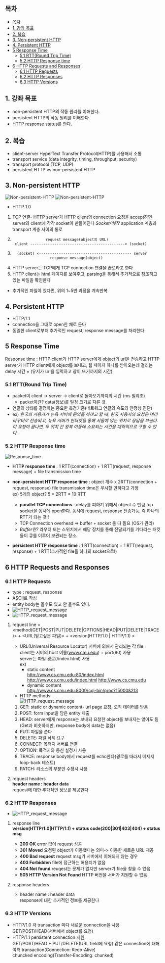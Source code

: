 ## 목차

- [목차](#목차)
- [1. 강좌 목표](#1-강좌-목표)
- [2. 복습](#2-복습)
- [3. Non-persistent HTTP](#3-non-persistent-http)
- [4. Persistent HTTP](#4-persistent-http)
- [5 Response Time](#5-response-time)
  - [5.1 RTT(Round Trip Time)](#51-rttround-trip-time)
  - [5.2 HTTP Response time](#52-http-response-time)
- [6 HTTP Requests and Responses](#6-http-requests-and-responses)
  - [6.1 HTTP Requests](#61-http-requests)
  - [6.2 HTTP Responses](#62-http-responses)
  - [6.3 HTTP Versions](#63-http-versions)

## 1. 강좌 목표
- non-persistent HTTP의 작동 원리를 이해한다.
- persistent HTTP의 작동 원리를 이해한다. 
- HTTP response status를 안다. 
  
## 2. 복습
- client-server HyperText Transfer Protocol(HTTP)를 사용해서 소통
- transport service (data integrity, timing, throughput, security)
- transport protocol (TCP, UDP)
- persistent HTTP vs non-persistent HTTP 

## 3. Non-persistent HTTP
![Non-persistent-HTTP](../images/3-2-1.png)
![Non-persistent-HTTP](../images/3-2-2.png)
- HTTP 1.0 
1) TCP 연결- HTTP server가 HTTP client의 connection 요청을 accept하면 server와 client에 각각 socket이 만들어진다 
    *Socket이란?* application 계층과 transport 계층 사이의 통로
2)   
                      request message(object의 URL)
        client -------------------------------------------> (socket)

3)       (socket) <------------------------------------------ server         
                        response message(object)

4) HTTP server는 TCP에게 TCP connection 연결을 끊으라고 한다 
5) HTTP client는 html 페이지를 보여주고, parsing을 통해서 추가적으로 참조하고 있는 파일을 확인한다 
- 추가적인 파일이 있다면, 위의 1~5번 과정을 계속반복

## 4. Persistent HTTP
- HTTP/1.1 
- connection을 그대로 open한 채로 둔다 
- 동일한 client로부터 추가적인 request, response message를 처리한다 

## 5 Response Time
Response time : HTTP client가 HTTP server에게 object의 url을 전송하고 HTTP server가 HTTP client에게 object를 보내고, 웹 페이지 하나를 받아오는데 걸리는 delay 시간 = (유저가 url을 입력하고 창이 뜨기까지의 시간)      

### 5.1 RTT(Round Trip Time)
- packet이 client -> server -> client로 돌아오기까지의 시간 (ms 밀리초)
  * packet이란? data(정보)를 일정 크기로 자른 것. 
- 연결의 상태를 결정하는 중요한 측정기준(네트워크 연결의 속도와 안정성 진단)
- ex) *한국의 사용자가 뉴욕 서버에 문의를 하려고 할 때, 한국 사용자의 요청은 여러 라우터로 전송되고, 뉴욕 서버가 인터넷을 통해 서울에 있는 위치로 응답을 보낸다. 이 요청이 끝나면, 두 위치 간 왕복 이동에 소요되는 시간을 대략적으로 구할 수 있다.*

### 5.2 HTTP Response time 
![Response_time](../images/3-2-3.png)

  * **HTTP response time** : 1 RTT(connection) + 1 RTT(request, response message) + file transmission time 
             
  * **non-persistent HTTP response time** : object 개수 x 2RTT(connection + request, response) file transmission time은 무시할 만하다고 가정      
    ex) 5개의 object? 5 * 2RTT = 10 RTT   
      * **parallel TCP connections** : delay를 피하기 위해서 object 수 만큼 tcp socket을 동시에 open한다. 동시에 request, response 전송가능. 즉 하나의 RTT가 되는 것!! 
      - TCP Connection overhead => buffer + socket 둘 다 필요 (OS가 관리)
      - *Buffer란?* 라우터 또는 스위치에서 해당 장치를 통해 전달되기를 기다리는 패킷들이 큐를 이루어 보관되는 장소.


  * **persistent HTTP response time** : 1 RTT(connection) + 1 RTT(request, response) +  1 RTT(추가적인 file들 하나의 socket으로!)      
  
  
    
## 6 HTTP Requests and Responses
### 6.1 HTTP Requests
- type : request, response 
- ASCII로 작성 
- entity body는 올수도 있고 안 올수도 있다. 
- ![HTTP_request_message](../images/3-2-4.png)
- ![HTTP_request_message](../images/3-2-5.png)

1) request line = <method(GET|POST|PUT|DELETE|OPTIONS|HEAD|PUT|DELETE|TRACE)> + <URL(얻고싶은 파일)> + <version(HTTP/1.0 | HTTP/1.1) >
   - URL(Universal Resource Locator) 서버에 의해서 관리되는 각 file      
     client는 서버의 host 이름(www.cmu.edu) + port(80) 사용    
     server는 파일 경로(/index.html) 사용     
     ex)       
        * static content    
         http://www.cs.cmu.edu:80/index.html
         http://www.cs.cmu.edu/index.html
         http://www.cs.cmu.edu  
        * dynamic content                               
        http://www.cs.cmu.edu:8000/cgi-bin/proc?15000&213  

    * HTTP methods   
  ![HTTP_request_message](../images/3-2-6.png)
    1) GET: static or dynamic content- url page 요청, 오직 데이터를 받음
    2) POST: form input을 담은 entity 제출
    3) HEAD: server에게 response는 보내되 요청한 object를 보내지는 않아도 됨(Get과 비슷하지만, response body에 data는 없음)
    4) PUT: 파일을 쓴다
    5) DELETE: 파일 삭제 요구
    6) CONNECT: 목적지 서버로 연결
    7) OPTION: 목적지와 통신 설정시 사용
    8) TRACE: response body에서 request를 echo한다(경로를 따라서 메세지 loop-back 테스트)
    9) PATCH: 리소스의 부분만 수정시 사용

2) request headers       
   **header name : header data**     
    request에 대한 추가적인 정보를 제공한다

### 6.2 HTTP Responses
- ![HTTP_request_message](../images/3-2-7.png)
1) response line     
  **version(HTTP/1.0|HTTP/1.1) + status code(200|301|403|404) + status msg**    
    - **200 OK** error 없이 request 성공      
    - **301 Moved** 요청된 object가 이동했다는 의미-> 이동한 새로운 URL 제공    
    - **400 Bad request** request msg가 서버에서 이해되지 않는 경우
    - **403 Forbidden** file에 접근하는 허용치가 없음        
    - **404 Not found** reuqest는 문제가 없지만 server가 file을 찾을 수 없음     
    - **505 HTTP Version Not Found**  HTTP 버전을 서버가 지원할 수 없음      
  
2) response headers      
    * header name : header data      
    response에 대한 추가적인 정보를 제공한다       

### 6.3 HTTP Versions 
* HTTP/1.0 
  각 transaction 마다 새로운 connection을 사용       
  GET/POST/HEAD(서버에서 object를 요청)
* HTTP/1.1 
   persistent connection 지원.     
   GET/POST/HEAD + PUT/DELETE(URL field에 요청)
   같은 connection에 대해 여러 transaction(Connection: Keep-Alive)   
   chuncked encoding(Transfer-Encoding: chunked)



